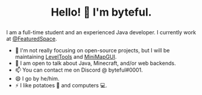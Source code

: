 # <p align="center"> Hello! 👋 I'm byteful. </p>

I am a full-time student and an experienced Java developer. I currently work at [@FeaturedSpace](https://github.com/FeaturedSpace).

- 🔭 I'm not really focusing on open-source projects, but I will be maintaining [LevelTools](https://github.com/byteful/LevelTools) and [MiniMapGUI](https://github.com/byteful/MiniMapGUI).
- 💬 I am open to talk about Java, Minecraft, and/or web backends.
- 📫 You can contact me on Discord @ byteful#0001.
- 😄 I go by he/him.
- ⚡ I like potatoes 🥔 and computers 💻.
